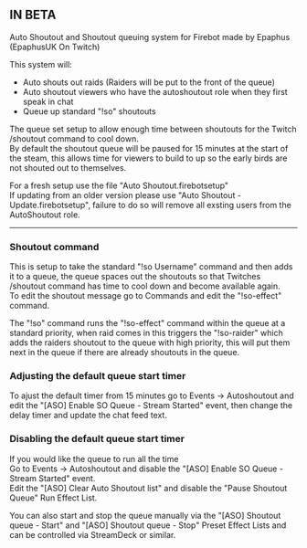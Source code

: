 ## **IN BETA**  

Auto Shoutout and Shoutout queuing system for Firebot made by Epaphus (EpaphusUK On Twitch)    
   
This system will:   
- Auto shouts out raids (Raiders will be put to the front of the queue)  
- Auto shoutout viewers who have the autoshoutout role when they first speak in chat
- Queue up standard "!so" shoutouts 
   
The queue set setup to allow enough time between shoutouts for the Twitch /shoutout command to cool down.   
By default the shoutout queue will be paused for 15 minutes at the start of the steam, this allows time for viewers to build to up so the early birds are not shouted out to themselves.   

For a fresh setup use the file "Auto Shoutout.firebotsetup"  
If updating from an older version please use "Auto Shoutout - Update.firebotsetup", failure to do so will remove all exsting users from the AutoShoutout role.  
   
   
---   
   
### Shoutout command   

This is setup to take the standard "!so Username" command and then adds it to a queue, the queue spaces out the shoutouts so that Twitches /shoutout command has time to cool down and become available again.   
To edit the shoutout message go to Commands and edit the "!so-effect" command.   

The "!so" command runs the "!so-effect" command within the queue at a standard priority, when raid comes in this triggers the "!so-raider" which adds the raiders shoutout to the queue with high priority, this will put them next in the queue if there are already shoutouts in the queue.  


### Adjusting the default queue start timer   

To ajust the default timer from 15 minutes go to Events -> Autoshoutout and edit the "[ASO] Enable SO Queue - Stream Started" event, then change the delay timer and update the chat feed text.   

### Disabling the default queue start timer  

If you would like the queue to run all the time   
Go to Events -> Autoshoutout and disable the "[ASO] Enable SO Queue - Stream Started" event.   
Edit the "[ASO] Clear Auto Shoutout list" and disable the "Pause Shoutout Queue" Run Effect List.

You can also start and stop the queue manually via the "[ASO] Shoutout queue - Start" and "[ASO] Shoutout queue - Stop" Preset Effect Lists and can be controlled via StreamDeck or similar.

